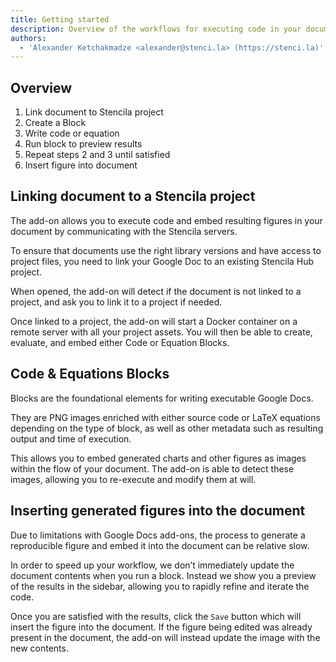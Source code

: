 ```yaml
---
title: Getting started
description: Overview of the workflows for executing code in your documents
authors:
  - 'Alexander Ketchakmadze <alexander@stenci.la> (https://stenci.la)'
---
```


## Overview

1.  Link document to Stencila project
2.  Create a Block
3.  Write code or equation
4.  Run block to preview results
5.  Repeat steps 2 and 3 until satisfied
6.  Insert figure into document

## Linking document to a Stencila project

The add-on allows you to execute code and embed resulting figures in your document by communicating with the Stencila servers.

To ensure that documents use the right library versions and have access to project files, you need to link your Google Doc to an existing Stencila Hub project.

When opened, the add-on will detect if the document is not linked to a project, and ask you to link it to a project if needed.

Once linked to a project, the add-on will start a Docker container on a remote server with all your project assets. You will then be able to create, evaluate, and embed either Code or Equation Blocks.

## Code & Equations Blocks

Blocks are the foundational elements for writing executable Google Docs.

They are PNG images enriched with either source code or LaTeX equations depending on the type of block, as well as other metadata such as resulting output and time of execution.

This allows you to embed generated charts and other figures as images within the flow of your document. The add-on is able to detect these images, allowing you to re-execute and modify them at will.

## Inserting generated figures into the document

Due to limitations with Google Docs add-ons, the process to generate a reproducible figure and embed it into the document can be relative slow.

In order to speed up your workflow, we don’t immediately update the document contents when you run a block. Instead we show you a preview of the results in the sidebar, allowing you to rapidly refine and iterate the code.

Once you are satisfied with the results, click the `Save` button which will insert the figure into the document. If the figure being edited was already present in the document, the add-on will instead update the image with the new contents.
